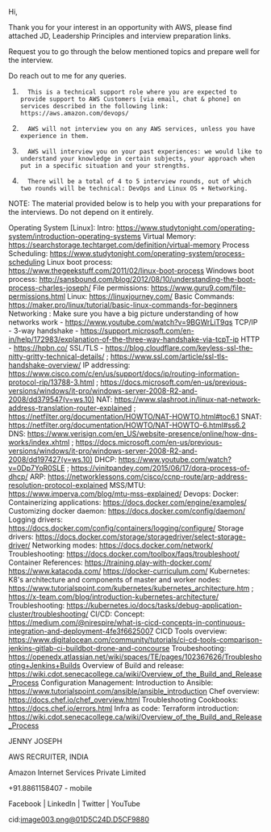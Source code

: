 
Hi,

Thank you for your interest in an opportunity with AWS, please find attached JD, Leadership Principles and interview preparation links.

Request you to go through the below mentioned topics and prepare well for the interview.

Do reach out to me for any queries.

1.       This is a technical support role where you are expected to provide support to AWS Customers [via email, chat & phone] on services described in the following link: https://aws.amazon.com/devops/

2.       AWS will not interview you on any AWS services, unless you have experience in them.

3.       AWS will interview you on your past experiences: we would like to understand your knowledge in certain subjects, your approach when put in a specific situation and your strengths.

4.       There will be a total of 4 to 5 interview rounds, out of which two rounds will be technical: DevOps and Linux OS + Networking.

NOTE: The material provided below is to help you with your preparations for the interviews. Do not depend on it entirely.

Operating System [Linux]:
Intro: https://www.studytonight.com/operating-system/introduction-operating-systems
Virtual Memory: https://searchstorage.techtarget.com/definition/virtual-memory
Process Scheduling: https://www.studytonight.com/operating-system/process-scheduling
Linux boot process: https://www.thegeekstuff.com/2011/02/linux-boot-process
Windows boot process: http://sansbound.com/blog/2012/08/10/understanding-the-boot-process-charles-joseph/
File permissions: https://www.guru9.com/file-permissions.html
Linux: https://linuxjourney.com/
Basic Commands: https://maker.pro/linux/tutorial/basic-linux-commands-for-beginners
Networking :
Make sure you have a big picture understanding of how networks work - https://www.youtube.com/watch?v=9BGWrLiT9qs
TCP/IP - 3-way handshake - https://support.microsoft.com/en-in/help/172983/explanation-of-the-three-way-handshake-via-tcpT-ip
HTTP - https://hpbn.co/
SSL/TLS - https://blog.cloudflare.com/keyless-ssl-the-nitty-gritty-technical-details/ ; https://www.ssl.com/article/ssl-tls-handshake-overview/
IP addressing: https://www.cisco.com/c/en/us/support/docs/ip/routing-information-protocol-rip/13788-3.html ; https://docs.microsoft.com/en-us/previous-versions/windows/it-pro/windows-server-2008-R2-and-2008/dd379547(v=ws.10)
NAT: https://www.slashroot.in/linux-nat-network-address-translation-router-explained ; https://netfilter.org/documentation/HOWTO/NAT-HOWTO.html#toc6.1
SNAT: https://netfilter.org/documentation/HOWTO/NAT-HOWTO-6.html#ss6.2
DNS: https://www.verisign.com/en_US/website-presence/online/how-dns-works/index.xhtml ; https://docs.microsoft.com/en-us/previous-versions/windows/it-pro/windows-server-2008-R2-and-2008/dd197427(v=ws.10)
DHCP: https://www.youtube.com/watch?v=0Dp7YoR0SLE ; https://vinitpandey.com/2015/06/17/dora-process-of-dhcp/
ARP: https://networklessons.com/cisco/ccnp-route/arp-address-resolution-protocol-explained
MSS/MTU: https://www.imperva.com/blog/mtu-mss-explained/
Devops:
Docker:
Containerizing applications: https://docs.docker.com/engine/examples/
Customizing docker daemon: https://docs.docker.com/config/daemon/
Logging drivers: https://docs.docker.com/config/containers/logging/configure/
Storage drivers: https://docs.docker.com/storage/storagedriver/select-storage-driver/
Networking modes: https://docs.docker.com/network/
Troubleshooting: https://docs.docker.com/toolbox/faqs/troubleshoot/
Container References:
https://training.play-with-docker.com/
https://www.katacoda.com/
https://docker-curriculum.com/
Kubernetes:
K8's architecture and components of master and worker nodes: https://www.tutorialspoint.com/kubernetes/kubernetes_architecture.htm ; https://x-team.com/blog/introduction-kubernetes-architecture/
Troubleshooting: https://kubernetes.io/docs/tasks/debug-application-cluster/troubleshooting/
CI/CD:
Concept: https://medium.com/@nirespire/what-is-cicd-concepts-in-continuous-integration-and-deployment-4fe3f6625007
CICD Tools overview: https://www.digitalocean.com/community/tutorials/ci-cd-tools-comparison-jenkins-gitlab-ci-buildbot-drone-and-concourse
Troubeshooting: https://openedx.atlassian.net/wiki/spaces/TE/pages/102367626/Troubleshooting+Jenkins+Builds
Overview of Build and release: https://wiki.cdot.senecacollege.ca/wiki/Overview_of_the_Build_and_Release_Process
Configuration Management:
Introduction to Ansible: https://www.tutorialspoint.com/ansible/ansible_introduction
Chef overview: https://docs.chef.io/chef_overview.html
Troubleshooting Cookbooks: https://docs.chef.io/errors.html
Infra as code:
Terraform introduction: https://wiki.cdot.senecacollege.ca/wiki/Overview_of_the_Build_and_Release_Process
 

 

JENNY JOSEPH

AWS RECRUITER, INDIA

Amazon Internet Services Private Limited

+91.8861158407 - mobile 

Facebook | LinkedIn | Twitter | YouTube

 

cid:image003.png@01D5C24D.D5CF9880

 

 

 


